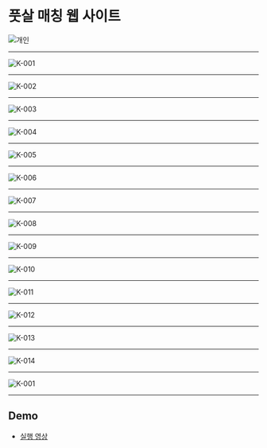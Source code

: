 # 풋살 매칭 웹 사이트
![개인](https://user-images.githubusercontent.com/59239079/79235325-6c9b2800-7ea6-11ea-8ef1-f19acba845bb.png)
- - -
![K-001](https://user-images.githubusercontent.com/59239079/79540380-09d2a800-80c3-11ea-9115-823f52841d61.png)
- - -
![K-002](https://user-images.githubusercontent.com/59239079/79540409-135c1000-80c3-11ea-86e0-55cd6eb97d1c.png)
- - -
![K-003](https://user-images.githubusercontent.com/59239079/79540428-1ce57800-80c3-11ea-9be2-0dc67ad26026.png)
- - -
![K-004](https://user-images.githubusercontent.com/59239079/79540453-27a00d00-80c3-11ea-9734-4cca15a5451f.png)
- - -
![K-005](https://user-images.githubusercontent.com/59239079/79540472-2ff84800-80c3-11ea-9b68-3564246c9012.png)
- - -
![K-006](https://user-images.githubusercontent.com/59239079/79540488-37b7ec80-80c3-11ea-84a9-1f58d8989520.png)
- - -
![K-007](https://user-images.githubusercontent.com/59239079/79540505-40102780-80c3-11ea-96ea-21e2b3a9e63b.png)
- - -
![K-008](https://user-images.githubusercontent.com/59239079/79540523-48686280-80c3-11ea-9301-fecb84ad7802.png)
- - -
![K-009](https://user-images.githubusercontent.com/59239079/79540562-51f1ca80-80c3-11ea-89ac-d425c3dc613c.png)
- - -
![K-010](https://user-images.githubusercontent.com/59239079/79540599-60d87d00-80c3-11ea-9be6-aa5e65387dda.png)
- - -
![K-011](https://user-images.githubusercontent.com/59239079/79540665-7cdc1e80-80c3-11ea-9e0f-4ec6ba297d9e.png)
- - -
![K-012](https://user-images.githubusercontent.com/59239079/79540681-86658680-80c3-11ea-9eb8-4d42c17676e2.png)
- - -
![K-013](https://user-images.githubusercontent.com/59239079/79540716-92514880-80c3-11ea-972a-6afcafdbd330.png)
- - -
![K-014](https://user-images.githubusercontent.com/59239079/79540733-98dfc000-80c3-11ea-8924-555e276681dd.png)
- - -
![K-001](https://user-images.githubusercontent.com/59239079/79680269-dc176b80-8248-11ea-906c-c75f68ec72cb.png)
- - -

## Demo
- [실행 영상](https://www.youtube.com/watch?v=BUMVqDi9BEk)
